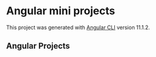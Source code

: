 # Angular mini projects

This project was generated with [Angular CLI](https://github.com/angular/angular-cli) version 11.1.2.

## Angular Projects 
